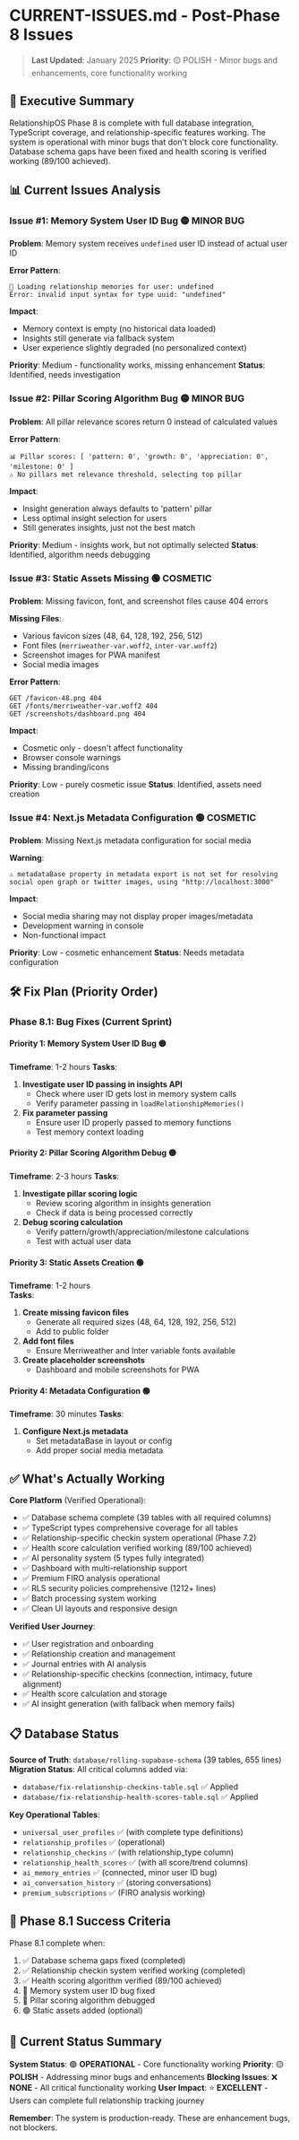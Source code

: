# CURRENT-ISSUES.md - Post-Phase 8 Issues

> **Last Updated**: January 2025
> **Priority**: 🟡 POLISH - Minor bugs and enhancements, core functionality working

## 🚨 Executive Summary

RelationshipOS Phase 8 is complete with full database integration, TypeScript coverage, and relationship-specific features working. The system is operational with minor bugs that don't block core functionality. Database schema gaps have been fixed and health scoring is verified working (89/100 achieved).

## 📊 Current Issues Analysis

### Issue #1: Memory System User ID Bug 🟡 MINOR BUG
**Problem**: Memory system receives `undefined` user ID instead of actual user ID

**Error Pattern**:
```
🧠 Loading relationship memories for user: undefined
Error: invalid input syntax for type uuid: "undefined"
```

**Impact**: 
- Memory context is empty (no historical data loaded)
- Insights still generate via fallback system
- User experience slightly degraded (no personalized context)

**Priority**: Medium - functionality works, missing enhancement
**Status**: Identified, needs investigation

### Issue #2: Pillar Scoring Algorithm Bug 🟡 MINOR BUG  
**Problem**: All pillar relevance scores return 0 instead of calculated values

**Error Pattern**:
```
📊 Pillar scores: [ 'pattern: 0', 'growth: 0', 'appreciation: 0', 'milestone: 0' ]
⚠️ No pillars met relevance threshold, selecting top pillar
```

**Impact**:
- Insight generation always defaults to 'pattern' pillar
- Less optimal insight selection for users
- Still generates insights, just not the best match

**Priority**: Medium - insights work, but not optimally selected
**Status**: Identified, algorithm needs debugging

### Issue #3: Static Assets Missing 🟢 COSMETIC
**Problem**: Missing favicon, font, and screenshot files cause 404 errors

**Missing Files**:
- Various favicon sizes (48, 64, 128, 192, 256, 512)
- Font files (`merriweather-var.woff2`, `inter-var.woff2`)
- Screenshot images for PWA manifest
- Social media images

**Error Pattern**:
```
GET /favicon-48.png 404
GET /fonts/merriweather-var.woff2 404
GET /screenshots/dashboard.png 404
```

**Impact**: 
- Cosmetic only - doesn't affect functionality
- Browser console warnings
- Missing branding/icons

**Priority**: Low - purely cosmetic issue
**Status**: Identified, assets need creation

### Issue #4: Next.js Metadata Configuration 🟢 COSMETIC
**Problem**: Missing Next.js metadata configuration for social media

**Warning**:
```
⚠ metadataBase property in metadata export is not set for resolving social open graph or twitter images, using "http://localhost:3000"
```

**Impact**:
- Social media sharing may not display proper images/metadata
- Development warning in console
- Non-functional impact

**Priority**: Low - cosmetic enhancement
**Status**: Needs metadata configuration

## 🛠️ Fix Plan (Priority Order)

### Phase 8.1: Bug Fixes (Current Sprint)

#### Priority 1: Memory System User ID Bug 🟡
**Timeframe**: 1-2 hours
**Tasks**:
1. **Investigate user ID passing in insights API**
   - Check where user ID gets lost in memory system calls
   - Verify parameter passing in `loadRelationshipMemories()`
2. **Fix parameter passing**
   - Ensure user ID properly passed to memory functions
   - Test memory context loading

#### Priority 2: Pillar Scoring Algorithm Debug 🟡  
**Timeframe**: 2-3 hours
**Tasks**:
1. **Investigate pillar scoring logic**
   - Review scoring algorithm in insights generation
   - Check if data is being processed correctly
2. **Debug scoring calculation**
   - Verify pattern/growth/appreciation/milestone calculations
   - Test with actual user data

#### Priority 3: Static Assets Creation 🟢
**Timeframe**: 1-2 hours  
**Tasks**:
1. **Create missing favicon files**
   - Generate all required sizes (48, 64, 128, 192, 256, 512)
   - Add to public folder
2. **Add font files**
   - Ensure Merriweather and Inter variable fonts available
3. **Create placeholder screenshots**
   - Dashboard and mobile screenshots for PWA

#### Priority 4: Metadata Configuration 🟢
**Timeframe**: 30 minutes
**Tasks**:
1. **Configure Next.js metadata**
   - Set metadataBase in layout or config
   - Add proper social media metadata

## ✅ What's Actually Working

**Core Platform** (Verified Operational):
- ✅ Database schema complete (39 tables with all required columns)
- ✅ TypeScript types comprehensive coverage for all tables
- ✅ Relationship-specific checkin system operational (Phase 7.2)
- ✅ Health score calculation verified working (89/100 achieved)
- ✅ AI personality system (5 types fully integrated)
- ✅ Dashboard with multi-relationship support
- ✅ Premium FIRO analysis operational
- ✅ RLS security policies comprehensive (1212+ lines)
- ✅ Batch processing system working
- ✅ Clean UI layouts and responsive design

**Verified User Journey**:
- ✅ User registration and onboarding
- ✅ Relationship creation and management  
- ✅ Journal entries with AI analysis
- ✅ Relationship-specific checkins (connection, intimacy, future alignment)
- ✅ Health score calculation and storage
- ✅ AI insight generation (with fallback when memory fails)

## 📋 Database Status

**Source of Truth**: `database/rolling-supabase-schema` (39 tables, 655 lines)
**Migration Status**: All critical columns added via:
- `database/fix-relationship-checkins-table.sql` ✅ Applied
- `database/fix-relationship-health-scores-table.sql` ✅ Applied

**Key Operational Tables**:
- `universal_user_profiles` ✅ (with complete type definitions)
- `relationship_profiles` ✅ (operational)
- `relationship_checkins` ✅ (with relationship_type column)
- `relationship_health_scores` ✅ (with all score/trend columns)
- `ai_memory_entries` ✅ (connected, minor user ID bug)
- `ai_conversation_history` ✅ (storing conversations)
- `premium_subscriptions` ✅ (FIRO analysis working)

## 🎯 Phase 8.1 Success Criteria

Phase 8.1 complete when:
1. ✅ Database schema gaps fixed (completed)
2. ✅ Relationship checkin system verified working (completed)
3. ✅ Health scoring algorithm verified (89/100 achieved)
4. 🔧 Memory system user ID bug fixed
5. 🔧 Pillar scoring algorithm debugged
6. 🟢 Static assets added (optional)

## 🚀 Current Status Summary

**System Status**: 🟢 **OPERATIONAL** - Core functionality working
**Priority**: 🟡 **POLISH** - Addressing minor bugs and enhancements
**Blocking Issues**: ❌ **NONE** - All critical functionality working
**User Impact**: ⭐ **EXCELLENT** - Users can complete full relationship tracking journey

**Remember**: The system is production-ready. These are enhancement bugs, not blockers.
